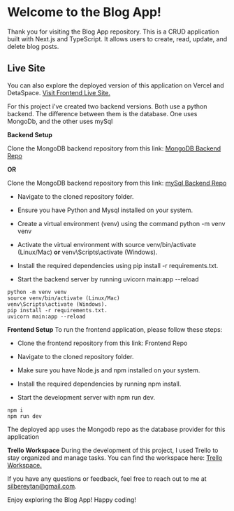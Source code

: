 # Welcome to the Blog App!
Thank you for visiting the Blog App repository. This is a CRUD application built with Next.js and TypeScript. It allows users to create, read, update, and delete blog posts.

## Live Site

You can also explore the deployed version of this application on Vercel and DetaSpace. [Visit Frontend Live Site.](https://frontend-blog-6doo47hxk-eytansilberberg.vercel.app/)

For this project i've created two backend versions. Both use a python backend. The difference between them is the database. One uses MongoDb, and the other uses mySql

**Backend Setup**

Clone the MongoDB backend repository from this link: [MongoDB Backend Repo](https://github.com/eytanSilberberg/backend-BlogApp.git)

**OR**  

Clone the MongoDB backend repository from this link: [mySql Backend Repo](https://github.com/eytanSilberberg/Blog_app_Backend.git)

* Navigate to the cloned repository folder.

* Ensure you have Python and Mysql installed on your system.

* Create a virtual environment (venv) using the command python -m venv venv

* Activate the virtual environment with source venv/bin/activate (Linux/Mac) **or** venv\Scripts\activate (Windows).

* Install the required dependencies using pip install -r requirements.txt.
* Start the backend server by running uvicorn main:app --reload
```
python -m venv venv
source venv/bin/activate (Linux/Mac)
venv\Scripts\activate (Windows).
pip install -r requirements.txt.
uvicorn main:app --reload
```


**Frontend Setup**
To run the frontend application, please follow these steps:

* Clone the frontend repository from this link: Frontend Repo

* Navigate to the cloned repository folder.

* Make sure you have Node.js and npm installed on your system.

* Install the required dependencies by running npm install.

* Start the development server with npm run dev.

```
npm i
npm run dev
```

The deployed app uses the Mongodb repo as the database provider for this application

**Trello Workspace**
During the development of this project, I used Trello to stay organized and manage tasks. You can find the workspace here: [Trello Workspace.](https://trello.com/invite/b/exRl4EX6/ATTI94b6f4d6d70d5b9c8e831c3be8a3546150725EE1/assignment)

If you have any questions or feedback, feel free to reach out to me at silbereytan@gmail.com.

Enjoy exploring the Blog App! Happy coding!
